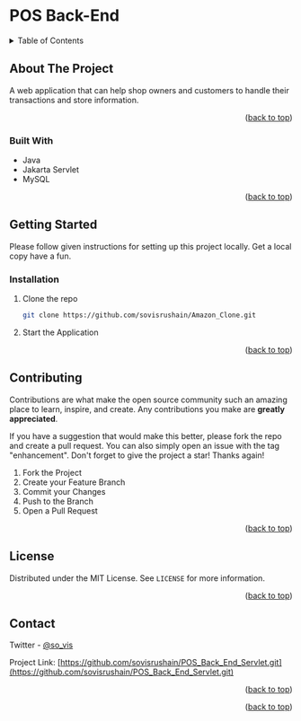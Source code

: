 <div id="top"></div>


# POS Back-End


<!-- TABLE OF CONTENTS -->
<details>
  <summary>Table of Contents</summary>
  <ol>
    <li>
      <a href="#about-the-project">About The Project</a>
      <ul>
        <li><a href="#built-with">Built With</a></li>
      </ul>
    </li>
    <li>
      <a href="#getting-started">Getting Started</a>
      <ul>
        <li><a href="#installation">Installation</a></li>
      </ul>
    </li>
    <li><a href="#contributing">Contributing</a></li>
    <li><a href="#license">License</a></li>
    <li><a href="#contact">Contact</a></li>
  </ol>
</details>



<!-- ABOUT THE PROJECT -->
## About The Project


A web application that can help shop owners and customers to handle their transactions and store information.



<p align="right">(<a href="#top">back to top</a>)</p>



### Built With

* Java
* Jakarta Servlet
* MySQL

<p align="right">(<a href="#top">back to top</a>)</p>



<!-- GETTING STARTED -->
## Getting Started

Please follow given instructions for setting up this project locally.
Get a local copy have a fun.


### Installation

1. Clone the repo
   ```sh
   git clone https://github.com/sovisrushain/Amazon_Clone.git
   ```
2. Start the Application


<p align="right">(<a href="#top">back to top</a>)</p>


<!-- CONTRIBUTING -->
## Contributing

Contributions are what make the open source community such an amazing place to learn, inspire, and create. Any contributions you make are **greatly appreciated**.

If you have a suggestion that would make this better, please fork the repo and create a pull request. You can also simply open an issue with the tag "enhancement".
Don't forget to give the project a star! Thanks again!

1. Fork the Project
2. Create your Feature Branch
3. Commit your Changes
4. Push to the Branch
5. Open a Pull Request

<p align="right">(<a href="#top">back to top</a>)</p>



<!-- LICENSE -->
## License

Distributed under the MIT License. See `LICENSE` for more information.

<p align="right">(<a href="#top">back to top</a>)</p>



<!-- CONTACT -->
## Contact

Twitter - [@so_vis](https://twitter.com/so_vis)

Project Link: [https://github.com/sovisrushain/POS_Back_End_Servlet.git](https://github.com/sovisrushain/POS_Back_End_Servlet.git)

<p align="right">(<a href="#top">back to top</a>)</p>



<p align="right">(<a href="#top">back to top</a>)</p>